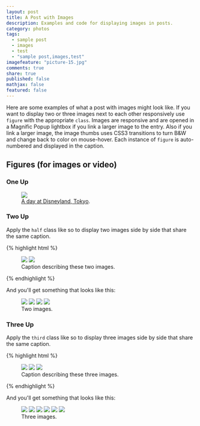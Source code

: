 ```yaml
---
layout: post
title: A Post with Images
description: Examples and code for displaying images in posts.
category: photos
tags: 
  - sample post
  - images
  - test
  - "sample post,images,test"
imagefeature: "picture-15.jpg"
comments: true
share: true
published: false
mathjax: false
featured: false
---
```


Here are some examples of what a post with images might look like. If you want to display two or three images next to each other responsively use `figure` with the appropriate `class`. Images are responsive and are opened in a Magnific Popup lightbox if you link a larger image to the entry. Also if you link a larger image, the image thumbs uses CSS3 transitions to turn B&W and change back to color on mouse-hover. Each instance of `figure` is auto-numbered and displayed in the caption.

## Figures (for images or video)

### One Up

<figure>
	<a href="{{ site.url }}/images/disneyland.jpg"><img src="{{ site.url }}/images/disneyland.jpg"></a>
	<figcaption><a href="http://hmfaysal.github.io/" data-toggle="tooltip" title="Visit my website">A day at Disneyland, Tokyo</a>.</figcaption>
</figure>

### Two Up

Apply the `half` class like so to display two images side by side that share the same caption.

{% highlight html %}
<figure class="half">
	<img src="/images/image-filename-1.jpg">
	<img src="/images/image-filename-2.jpg">
	<figcaption>Caption describing these two images.</figcaption>
</figure>
{% endhighlight %}

And you'll get something that looks like this:

<figure class="half">
	<a href="{{ site.url }}/images/gallery1/photo (6).jpg"><img src="{{ site.url }}/images/gallery1/photo (5).jpg"></a>
	<a href="{{ site.url }}/images/gallery1/photo (12).jpg"><img src="{{ site.url }}/images/gallery1/photo (11).jpg"></a>
	<img src="{{ site.url }}/images/gallery1/photo (13).jpg"></a>
	<img src="{{ site.url }}/images/gallery1/photo (19).jpg"></a>
	<figcaption>Two images.</figcaption>
</figure>

### Three Up

Apply the `third` class like so to display three images side by side that share the same caption.

{% highlight html %}
<figure class="third">
	<a href="http://placehold.it/1200x600.jpg"><img src="http://placehold.it/600x300.jpg"></a>
	<a href="http://placehold.it/1200x600.jpg"><img src="http://placehold.it/600x300.jpg"></a>
	<a href="http://placehold.it/1200x600.jpg"><img src="http://placehold.it/600x300.jpg"></a>
	<figcaption>Caption describing these three images.</figcaption>
</figure>
{% endhighlight %}

And you'll get something that looks like this:

<figure class="third">
	<a href="{{ site.url }}/images/gallery1/photo (22).jpg"><img src="{{ site.url }}/images/gallery1/photo (21).jpg"></a>
	<a href="{{ site.url }}/images/gallery1/photo (24).jpg"><img src="{{ site.url }}/images/gallery1/photo (23).jpg"></a>
	<a href="{{ site.url }}/images/gallery1/photo (74).jpg"><img src="{{ site.url }}/images/gallery1/photo (73).jpg"></a>
	<a href="{{ site.url }}/images/gallery1/photo (4).jpg"><img src="{{ site.url }}/images/gallery1/photo (3).jpg"></a>
	<a href="{{ site.url }}/images/gallery1/photo (18).jpg"><img src="{{ site.url }}/images/gallery1/photo (17).jpg"></a>
	<a href="{{ site.url }}/images/gallery1/photo (10).jpg"><img src="{{ site.url }}/images/gallery1/photo (9).jpg"></a>
	<figcaption>Three images.</figcaption>
</figure>